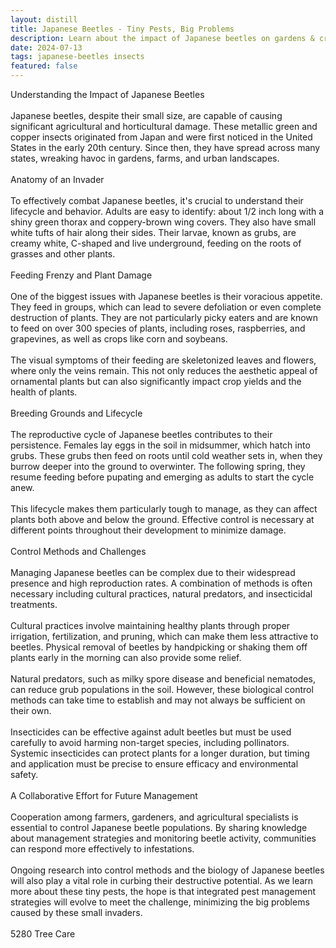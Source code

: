 ```yaml
---
layout: distill
title: Japanese Beetles - Tiny Pests, Big Problems
description: Learn about the impact of Japanese beetles on gardens & crops and how to manage these invasive, destructive pests effectively.
date: 2024-07-13
tags: japanese-beetles insects
featured: false
---
```


Understanding the Impact of Japanese Beetles<br /><br />Japanese beetles, despite their small size, are capable of causing significant agricultural and horticultural damage. These metallic green and copper insects originated from Japan and were first noticed in the United States in the early 20th century. Since then, they have spread across many states, wreaking havoc in gardens, farms, and urban landscapes.<br /><br />Anatomy of an Invader<br /><br />To effectively combat Japanese beetles, it's crucial to understand their lifecycle and behavior. Adults are easy to identify: about 1/2 inch long with a shiny green thorax and coppery-brown wing covers. They also have small white tufts of hair along their sides. Their larvae, known as grubs, are creamy white, C-shaped and live underground, feeding on the roots of grasses and other plants.<br /><br />Feeding Frenzy and Plant Damage<br /><br />One of the biggest issues with Japanese beetles is their voracious appetite. They feed in groups, which can lead to severe defoliation or even complete destruction of plants. They are not particularly picky eaters and are known to feed on over 300 species of plants, including roses, raspberries, and grapevines, as well as crops like corn and soybeans.<br /><br />The visual symptoms of their feeding are skeletonized leaves and flowers, where only the veins remain. This not only reduces the aesthetic appeal of ornamental plants but can also significantly impact crop yields and the health of plants.<br /><br />Breeding Grounds and Lifecycle<br /><br />The reproductive cycle of Japanese beetles contributes to their persistence. Females lay eggs in the soil in midsummer, which hatch into grubs. These grubs then feed on roots until cold weather sets in, when they burrow deeper into the ground to overwinter. The following spring, they resume feeding before pupating and emerging as adults to start the cycle anew.<br /><br />This lifecycle makes them particularly tough to manage, as they can affect plants both above and below the ground. Effective control is necessary at different points throughout their development to minimize damage.<br /><br />Control Methods and Challenges<br /><br />Managing Japanese beetles can be complex due to their widespread presence and high reproduction rates. A combination of methods is often necessary including cultural practices, natural predators, and insecticidal treatments.<br /><br />Cultural practices involve maintaining healthy plants through proper irrigation, fertilization, and pruning, which can make them less attractive to beetles. Physical removal of beetles by handpicking or shaking them off plants early in the morning can also provide some relief.<br /><br />Natural predators, such as milky spore disease and beneficial nematodes, can reduce grub populations in the soil. However, these biological control methods can take time to establish and may not always be sufficient on their own.<br /><br />Insecticides can be effective against adult beetles but must be used carefully to avoid harming non-target species, including pollinators. Systemic insecticides can protect plants for a longer duration, but timing and application must be precise to ensure efficacy and environmental safety.<br /><br />A Collaborative Effort for Future Management<br /><br />Cooperation among farmers, gardeners, and agricultural specialists is essential to control Japanese beetle populations. By sharing knowledge about management strategies and monitoring beetle activity, communities can respond more effectively to infestations.<br /><br />Ongoing research into control methods and the biology of Japanese beetles will also play a vital role in curbing their destructive potential. As we learn more about these tiny pests, the hope is that integrated pest management strategies will evolve to meet the challenge, minimizing the big problems caused by these small invaders.<br /><br />5280 Tree Care
